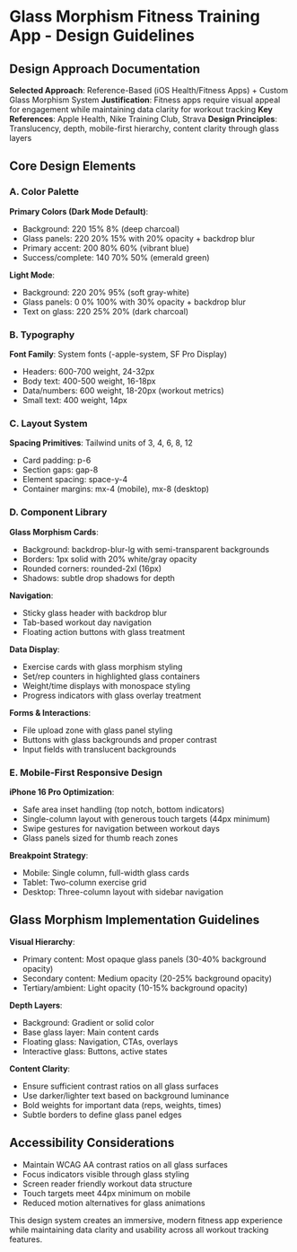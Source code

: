 # Glass Morphism Fitness Training App - Design Guidelines

## Design Approach Documentation
**Selected Approach**: Reference-Based (iOS Health/Fitness Apps) + Custom Glass Morphism System
**Justification**: Fitness apps require visual appeal for engagement while maintaining data clarity for workout tracking
**Key References**: Apple Health, Nike Training Club, Strava
**Design Principles**: Translucency, depth, mobile-first hierarchy, content clarity through glass layers

## Core Design Elements

### A. Color Palette
**Primary Colors (Dark Mode Default)**:
- Background: 220 15% 8% (deep charcoal)
- Glass panels: 220 20% 15% with 20% opacity + backdrop blur
- Primary accent: 200 80% 60% (vibrant blue)
- Success/complete: 140 70% 50% (emerald green)

**Light Mode**:
- Background: 220 20% 95% (soft gray-white)
- Glass panels: 0 0% 100% with 30% opacity + backdrop blur
- Text on glass: 220 25% 20% (dark charcoal)

### B. Typography
**Font Family**: System fonts (-apple-system, SF Pro Display)
- Headers: 600-700 weight, 24-32px
- Body text: 400-500 weight, 16-18px
- Data/numbers: 600 weight, 18-20px (workout metrics)
- Small text: 400 weight, 14px

### C. Layout System
**Spacing Primitives**: Tailwind units of 3, 4, 6, 8, 12
- Card padding: p-6
- Section gaps: gap-8
- Element spacing: space-y-4
- Container margins: mx-4 (mobile), mx-8 (desktop)

### D. Component Library

**Glass Morphism Cards**:
- Background: backdrop-blur-lg with semi-transparent backgrounds
- Borders: 1px solid with 20% white/gray opacity
- Rounded corners: rounded-2xl (16px)
- Shadows: subtle drop shadows for depth

**Navigation**:
- Sticky glass header with backdrop blur
- Tab-based workout day navigation
- Floating action buttons with glass treatment

**Data Display**:
- Exercise cards with glass morphism styling
- Set/rep counters in highlighted glass containers
- Weight/time displays with monospace styling
- Progress indicators with glass overlay treatment

**Forms & Interactions**:
- File upload zone with glass panel styling
- Buttons with glass backgrounds and proper contrast
- Input fields with translucent backgrounds

### E. Mobile-First Responsive Design

**iPhone 16 Pro Optimization**:
- Safe area inset handling (top notch, bottom indicators)
- Single-column layout with generous touch targets (44px minimum)
- Swipe gestures for navigation between workout days
- Glass panels sized for thumb reach zones

**Breakpoint Strategy**:
- Mobile: Single column, full-width glass cards
- Tablet: Two-column exercise grid
- Desktop: Three-column layout with sidebar navigation

## Glass Morphism Implementation Guidelines

**Visual Hierarchy**:
- Primary content: Most opaque glass panels (30-40% background opacity)
- Secondary content: Medium opacity (20-25% background opacity)
- Tertiary/ambient: Light opacity (10-15% background opacity)

**Depth Layers**:
- Background: Gradient or solid color
- Base glass layer: Main content cards
- Floating glass: Navigation, CTAs, overlays
- Interactive glass: Buttons, active states

**Content Clarity**:
- Ensure sufficient contrast ratios on all glass surfaces
- Use darker/lighter text based on background luminance
- Bold weights for important data (reps, weights, times)
- Subtle borders to define glass panel edges

## Accessibility Considerations
- Maintain WCAG AA contrast ratios on all glass surfaces
- Focus indicators visible through glass styling
- Screen reader friendly workout data structure
- Touch targets meet 44px minimum on mobile
- Reduced motion alternatives for glass animations

This design system creates an immersive, modern fitness app experience while maintaining data clarity and usability across all workout tracking features.